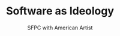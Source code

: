 ---
title: "Software as Ideology"
author: SFPC with American Artist
link: "https://medium.com/sfpc/software-as-ideology-6ad1091ef929"
---